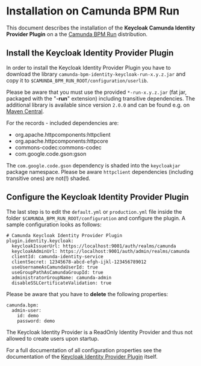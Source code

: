# Installation on Camunda BPM Run
This document describes the installation of the **Keycloak Camunda Identity Provider Plugin** on a the [Camunda BPM Run](https://docs.camunda.org/manual/latest/user-guide/camunda-bpm-run/) distribution.

## Install the Keycloak Identity Provider Plugin

In order to install the Keycloak Identity Provider Plugin you have to download the library ``camunda-bpm-identity-keycloak-run-x.y.z.jar`` and copy it to ``$CAMUNDA_BPM_RUN_ROOT/configuration/userlib``.

Please be aware that you must use the provided ``*-run-x.y.z.jar`` (fat jar, packaged with the "**-run**" extension) including transitive dependencies. The additional library is available since version ``2.0.0`` and can be found e.g. on [Maven Central](https://search.maven.org/search?q=g:org.camunda.bpm.extension%20AND%20a:camunda-bpm-identity-keycloak-run).

For the records - included dependencies are:

* org.apache.httpcomponents:httpclient
* org.apache.httpcomponents:httpcore
* commons-codec:commons-codec
* com.google.code.gson:gson

The ``com.google.code.gson`` dependency is shaded into the ``keycloakjar`` package namespace. Please be aware ``httpclient`` dependencies (including transitive ones) are not(!) shaded.

## Configure the Keycloak Identity Provider Plugin

The last step is to edit the ``default.yml`` or ``production.yml`` file inside the folder ``$CAMUNDA_BPM_RUN_ROOT/configuration`` and configure the plugin. A sample configuration looks as follows:

	# Camunda Keycloak Identity Provider Plugin
	plugin.identity.keycloak:
	  keycloakIssuerUrl: https://localhost:9001/auth/realms/camunda
	  keycloakAdminUrl: https://localhost:9001/auth/admin/realms/camunda
	  clientId: camunda-identity-service
	  clientSecret: 12345678-abcd-efgh-ijkl-123456789012
	  useUsernameAsCamundaUserId: true
	  useGroupPathAsCamundaGroupId: true
	  administratorGroupName: camunda-admin
	  disableSSLCertificateValidation: true

Please be aware that you have to **delete** the following properties:

	camunda.bpm:
	  admin-user:
	    id: demo
	    password: demo

The Keycloak Identity Provider is a ReadOnly Identity Provider and thus not allowed to create users upon startup.

For a full documentation of all configuration properties see the documentation of the [Keycloak Identity Provider Plugin](https://github.com/camunda/camunda-bpm-identity-keycloak) itself.
